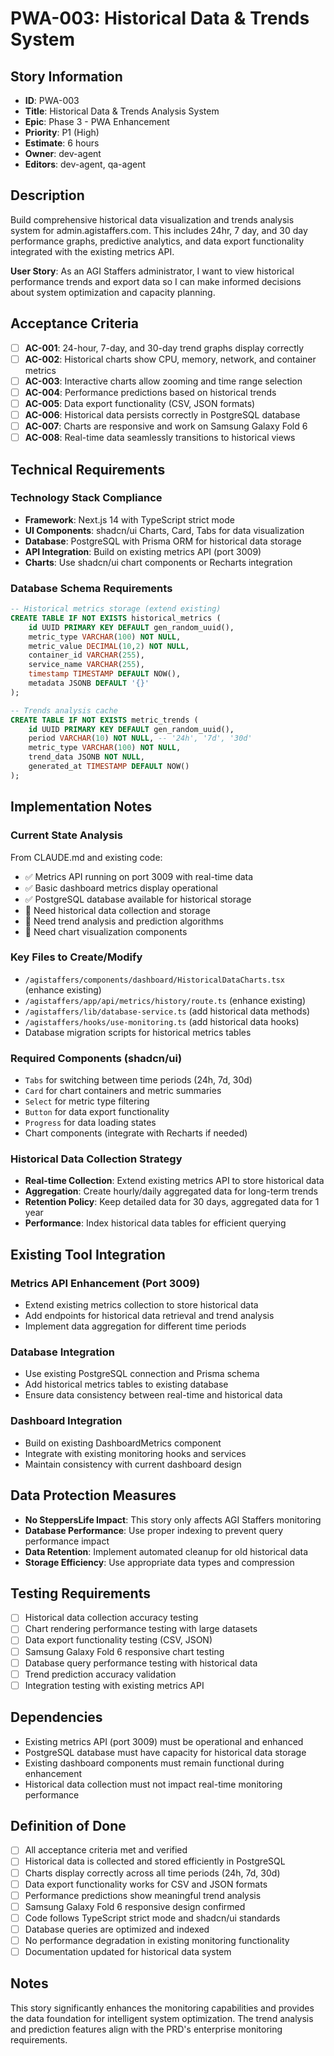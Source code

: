 # PWA-003: Historical Data & Trends System

## Story Information
- **ID**: PWA-003
- **Title**: Historical Data & Trends Analysis System
- **Epic**: Phase 3 - PWA Enhancement  
- **Priority**: P1 (High)
- **Estimate**: 6 hours
- **Owner**: dev-agent
- **Editors**: dev-agent, qa-agent

## Description

Build comprehensive historical data visualization and trends analysis system for admin.agistaffers.com. This includes 24hr, 7 day, and 30 day performance graphs, predictive analytics, and data export functionality integrated with the existing metrics API.

**User Story**: As an AGI Staffers administrator, I want to view historical performance trends and export data so I can make informed decisions about system optimization and capacity planning.

## Acceptance Criteria

- [ ] **AC-001**: 24-hour, 7-day, and 30-day trend graphs display correctly
- [ ] **AC-002**: Historical charts show CPU, memory, network, and container metrics
- [ ] **AC-003**: Interactive charts allow zooming and time range selection
- [ ] **AC-004**: Performance predictions based on historical trends
- [ ] **AC-005**: Data export functionality (CSV, JSON formats)
- [ ] **AC-006**: Historical data persists correctly in PostgreSQL database
- [ ] **AC-007**: Charts are responsive and work on Samsung Galaxy Fold 6
- [ ] **AC-008**: Real-time data seamlessly transitions to historical views

## Technical Requirements

### Technology Stack Compliance
- **Framework**: Next.js 14 with TypeScript strict mode
- **UI Components**: shadcn/ui Charts, Card, Tabs for data visualization
- **Database**: PostgreSQL with Prisma ORM for historical data storage
- **API Integration**: Build on existing metrics API (port 3009)
- **Charts**: Use shadcn/ui chart components or Recharts integration

### Database Schema Requirements
```sql
-- Historical metrics storage (extend existing)
CREATE TABLE IF NOT EXISTS historical_metrics (
    id UUID PRIMARY KEY DEFAULT gen_random_uuid(),
    metric_type VARCHAR(100) NOT NULL,
    metric_value DECIMAL(10,2) NOT NULL,
    container_id VARCHAR(255),
    service_name VARCHAR(255),
    timestamp TIMESTAMP DEFAULT NOW(),
    metadata JSONB DEFAULT '{}'
);

-- Trends analysis cache
CREATE TABLE IF NOT EXISTS metric_trends (
    id UUID PRIMARY KEY DEFAULT gen_random_uuid(),
    period VARCHAR(10) NOT NULL, -- '24h', '7d', '30d'
    metric_type VARCHAR(100) NOT NULL,
    trend_data JSONB NOT NULL,
    generated_at TIMESTAMP DEFAULT NOW()
);
```

## Implementation Notes

### Current State Analysis
From CLAUDE.md and existing code:
- ✅ Metrics API running on port 3009 with real-time data
- ✅ Basic dashboard metrics display operational
- ✅ PostgreSQL database available for historical storage
- 🔄 Need historical data collection and storage
- 🔄 Need trend analysis and prediction algorithms
- 🔄 Need chart visualization components

### Key Files to Create/Modify
- `/agistaffers/components/dashboard/HistoricalDataCharts.tsx` (enhance existing)
- `/agistaffers/app/api/metrics/history/route.ts` (enhance existing)
- `/agistaffers/lib/database-service.ts` (add historical data methods)
- `/agistaffers/hooks/use-monitoring.ts` (add historical data hooks)
- Database migration scripts for historical metrics tables

### Required Components (shadcn/ui)
- `Tabs` for switching between time periods (24h, 7d, 30d)
- `Card` for chart containers and metric summaries
- `Select` for metric type filtering
- `Button` for data export functionality
- `Progress` for data loading states
- Chart components (integrate with Recharts if needed)

### Historical Data Collection Strategy
- **Real-time Collection**: Extend existing metrics API to store historical data
- **Aggregation**: Create hourly/daily aggregated data for long-term trends
- **Retention Policy**: Keep detailed data for 30 days, aggregated data for 1 year
- **Performance**: Index historical data tables for efficient querying

## Existing Tool Integration

### Metrics API Enhancement (Port 3009)
- Extend existing metrics collection to store historical data
- Add endpoints for historical data retrieval and trend analysis
- Implement data aggregation for different time periods

### Database Integration
- Use existing PostgreSQL connection and Prisma schema
- Add historical metrics tables to existing database
- Ensure data consistency between real-time and historical data

### Dashboard Integration
- Build on existing DashboardMetrics component
- Integrate with existing monitoring hooks and services
- Maintain consistency with current dashboard design

## Data Protection Measures

- **No SteppersLife Impact**: This story only affects AGI Staffers monitoring
- **Database Performance**: Use proper indexing to prevent query performance impact
- **Data Retention**: Implement automated cleanup for old historical data
- **Storage Efficiency**: Use appropriate data types and compression

## Testing Requirements

- [ ] Historical data collection accuracy testing
- [ ] Chart rendering performance testing with large datasets
- [ ] Data export functionality testing (CSV, JSON)
- [ ] Samsung Galaxy Fold 6 responsive chart testing
- [ ] Database query performance testing with historical data
- [ ] Trend prediction accuracy validation
- [ ] Integration testing with existing metrics API

## Dependencies

- Existing metrics API (port 3009) must be operational and enhanced
- PostgreSQL database must have capacity for historical data storage
- Existing dashboard components must remain functional during enhancement
- Historical data collection must not impact real-time monitoring performance

## Definition of Done

- [ ] All acceptance criteria met and verified
- [ ] Historical data is collected and stored efficiently in PostgreSQL
- [ ] Charts display correctly across all time periods (24h, 7d, 30d)
- [ ] Data export functionality works for CSV and JSON formats
- [ ] Performance predictions show meaningful trend analysis
- [ ] Samsung Galaxy Fold 6 responsive design confirmed
- [ ] Code follows TypeScript strict mode and shadcn/ui standards
- [ ] Database queries are optimized and indexed
- [ ] No performance degradation in existing monitoring functionality
- [ ] Documentation updated for historical data system

## Notes

This story significantly enhances the monitoring capabilities and provides the data foundation for intelligent system optimization. The trend analysis and prediction features align with the PRD's enterprise monitoring requirements.